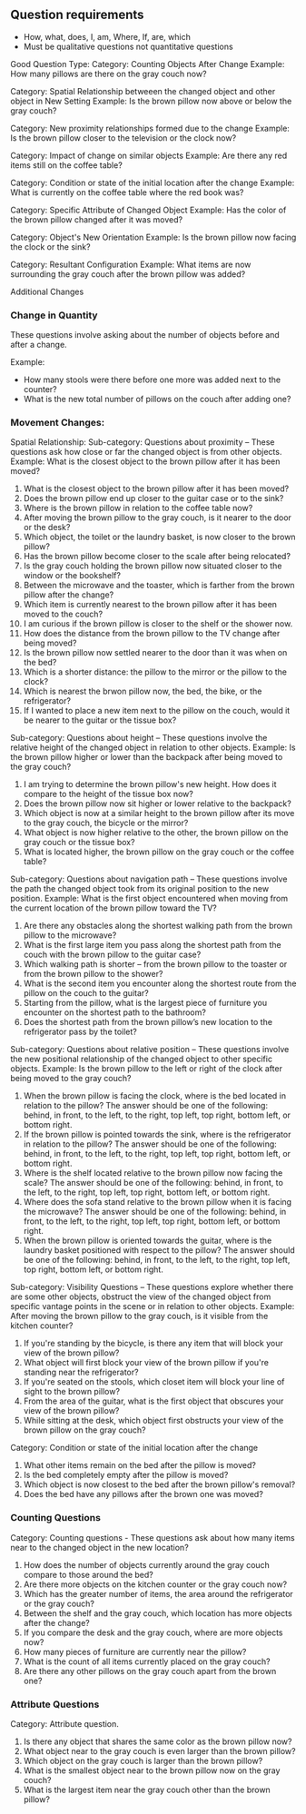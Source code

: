 ## Question requirements
- How, what, does, I, am, Where, If, are, which
- Must be qualitative questions not quantitative questions


Good Question Type:
Category: Counting Objects After Change
Example: How many pillows are there on the gray couch now?

Category: Spatial Relationship betweeen the changed object and other object in New Setting
Example: Is the brown pillow now above or below the gray couch?

Category: New proximity relationships formed due to the change
Example: Is the brown pillow closer to the television or the clock now?

Category: Impact of change on similar objects
Example: Are there any red items still on the coffee table?

Category: Condition or state of the initial location after the change
Example: What is currently on the coffee table where the red book was?

Category: Specific Attribute of Changed Object
Example: Has the color of the brown pillow changed after it was moved?

Category: Object's New Orientation
Example: Is the brown pillow now facing the clock or the sink?

Category: Resultant Configuration
Example: What items are now surrounding the gray couch after the brown pillow was added?


Additional Changes

### Change in Quantity
These questions involve asking about the number of objects before and after a change.

Example: 
- How many stools were there before one more was added next to the counter?
- What is the new total number of pillows on the couch after adding one?




### Movement Changes:

Spatial Relationship:
Sub-category: Questions about proximity – These questions ask how close or far the changed object is from other objects.
Example: What is the closest object to the brown pillow after it has been moved?

1. What is the closest object to the brown pillow after it has been moved?
2. Does the brown pillow end up closer to the guitar case or to the sink?
3. Where is the brown pillow in relation to the coffee table now?
4. After moving the brown pillow to the gray couch, is it nearer to the door or the desk?
5. Which object, the toilet or the laundry basket, is now closer to the brown pillow?
6. Has the brown pillow become closer to the scale after being relocated?
7. Is the gray couch holding the brown pillow now situated closer to the window or the bookshelf?
8. Between the microwave and the toaster, which is farther from the brown pillow after the change?
9. Which item is currently nearest to the brown pillow after it has been moved to the couch?
10. I am curious if the brown pillow is closer to the shelf or the shower now.
11. How does the distance from the brown pillow to the TV change after being moved?
12. Is the brown pillow now settled nearer to the door than it was when on the bed?
13. Which is a shorter distance: the pillow to the mirror or the pillow to the clock?
14. Which is nearest the brwon pillow now, the bed, the bike, or the refrigerator?
15. If I wanted to place a new item next to the pillow on the couch, would it be nearer to the guitar or the tissue box?

Sub-category: Questions about height – These questions involve the relative height of the changed object in relation to other objects.
Example: Is the brown pillow higher or lower than the backpack after being moved to the gray couch?

1. I am trying to determine the brown pillow's new height. How does it compare to the height of the tissue box now?
2. Does the brown pillow now sit higher or lower relative to the backpack?
3. Which object is now at a similar height to the brown pillow after its move to the gray couch, the bicycle or the mirror?
4. What object is now higher relative to the other, the brown pillow on the gray couch or the tissue box?
5. What is located higher, the brown pillow on the gray couch or the coffee table?

Sub-category: Questions about navigation path – These questions involve the path the changed object took from its original position to the new position.
Example: What is the first object encountered when moving from the current location of the brown pillow toward the TV?

1. Are there any obstacles along the shortest walking path from the brown pillow to the microwave?
2. What is the first large item you pass along the shortest path from the couch with the brown pillow to the guitar case?
3. Which walking path is shorter – from the brown pillow to the toaster or from the brown pillow to the shower?
4. What is the second item you encounter along the shortest route from the pillow on the couch to the guitar?
5. Starting from the pillow, what is the largest piece of furniture you encounter on the shortest path to the bathroom?
6. Does the shortest path from the brown pillow’s new location to the refrigerator pass by the toilet?

Sub-category: Questions about relative position – These questions involve the new positional relationship of the changed object to other specific objects.
Example: Is the brown pillow to the left or right of the clock after being moved to the gray couch?

1. When the brown pillow is facing the clock, where is the bed located in relation to the pillow? The answer should be one of the following: behind, in front, to the left, to the right, top left, top right, bottom left, or bottom right.
2. If the brown pillow is pointed towards the sink, where is the refrigerator in relation to the pillow? The answer should be one of the following: behind, in front, to the left, to the right, top left, top right, bottom left, or bottom right.
3. Where is the shelf located relative to the brown pillow now facing the scale? The answer should be one of the following: behind, in front, to the left, to the right, top left, top right, bottom left, or bottom right.
4. Where does the sofa stand relative to the brown pillow when it is facing the microwave? The answer should be one of the following: behind, in front, to the left, to the right, top left, top right, bottom left, or bottom right.
5. When the brown pillow is oriented towards the guitar, where is the laundry basket positioned with respect to the pillow? The answer should be one of the following: behind, in front, to the left, to the right, top left, top right, bottom left, or bottom right.


Sub-category: Visibility Questions – These questions explore whether there are some other objects, obstruct the view of the changed object from specific vantage points in the scene or in relation to other objects. Example: After moving the brown pillow to the gray couch, is it visible from the kitchen counter?

1. If you're standing by the bicycle, is there any item that will block your view of the brown pillow?
2. What object will first block your view of the brown pillow if you're standing near the refrigerator?
3. If you're seated on the stools, which closet item will block your line of sight to the brown pillow?
4. From the area of the guitar, what is the first object that obscures your view of the brown pillow?
5. While sitting at the desk, which object first obstructs your view of the brown pillow on the gray couch?


Category: Condition or state of the initial location after the change
1. What other items remain on the bed after the pillow is moved?  
2. Is the bed completely empty after the pillow is moved? 
3. Which object is now closest to the bed after the brown pillow's removal? 
4. Does the bed have any pillows after the brown one was moved?


### Counting Questions
Category: Counting questions - These questions ask about how many items near to the changed object in the new location?
1. How does the number of objects currently around the gray couch compare to those around the bed?
2. Are there more objects on the kitchen counter or the gray couch now?
3. Which has the greater number of items, the area around the refrigerator or the gray couch?
4. Between the shelf and the gray couch, which location has more objects after the change?
5. If you compare the desk and the gray couch, where are more objects now?
6. How many pieces of furniture are currently near the pillow?
7. What is the count of all items currently placed on the gray couch?
8. Are there any other pillows on the gray couch apart from the brown one?

### Attribute Questions

Category: Attribute question.
1. Is there any object that shares the same color as the brown pillow now?
2. What object near to the gray couch is even larger than the brown pillow?
3. Which object on the gray couch is larger than the brown pillow?
4. What is the smallest object near to the brown pillow now on the gray couch?
5. What is the largest item near the gray couch other than the brown pillow?
